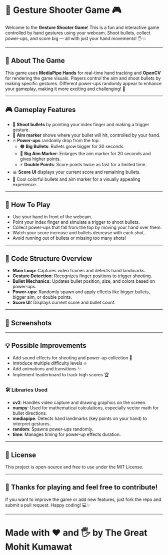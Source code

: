 # 🎯 Gesture Shooter Game 🎮

Welcome to the **Gesture Shooter Game**! This is a fun and interactive game controlled by hand gestures using your webcam. Shoot bullets, collect power-ups, and score big — all with just your hand movements! 🖐️💥

---

## 🚀 About The Game

This game uses **MediaPipe Hands** for real-time hand tracking and **OpenCV** for rendering the game visuals. Players control the aim and shoot bullets by making specific gestures. Different power-ups randomly appear to enhance your gameplay, making it more exciting and challenging! 🎉

---

## 🎮 Gameplay Features

- 🔫 **Shoot bullets** by pointing your index finger and making a trigger gesture.
- 🎯 **Aim marker** shows where your bullet will hit, controlled by your hand.
- 🔥 **Power-ups** randomly drop from the top:
  - 🟠 **Big Bullets**: Bullets grow bigger for 30 seconds.
  - 🔵 **Big Aim Marker**: Enlarges the aim marker for 20 seconds and gives higher points.
  - ⚡ **Double Points**: Score points twice as fast for a limited time.
- 📊 **Score UI** displays your current score and remaining bullets.
- 🎨 Cool colorful bullets and aim marker for a visually appealing experience.

---

## 🎯 How To Play

- Use your hand in front of the webcam.
- Point your index finger and simulate a trigger to shoot bullets.
- Collect power-ups that fall from the top by moving your hand over them.
- Watch your score increase and bullets decrease with each shot.
- Avoid running out of bullets or missing too many shots!

---

## 🧩 Code Structure Overview

- **Main Loop:** Captures video frames and detects hand landmarks.
- **Gesture Detection:** Recognizes finger positions to trigger shooting.
- **Bullet Mechanics:** Updates bullet position, size, and colors based on power-ups.
- **Power-ups:** Randomly spawn and apply effects like bigger bullets, bigger aim, or double points.
- **Score UI:** Displays current score and bullet count.

---

## 🎨 Screenshots

---

## 💡 Possible Improvements

- Add sound effects for shooting and power-up collection 🎵
- Introduce multiple difficulty levels 🔥
- Add animations and transitions ✨
- Implement leaderboard to track high scores 🏆


### 🛠️ Libraries Used

- **cv2**: Handles video capture and drawing graphics on the screen.
- **numpy**: Used for mathematical calculations, especially vector math for bullet directions.
- **mediapipe**: Detects hand landmarks (key points on your hand) to interpret gestures.
- **random**: Spawns power-ups randomly.
- **time**: Manages timing for power-up effects duration.

---

## 📝 License

This project is open-source and free to use under the MIT License.

---



## 🙌 Thanks for playing and feel free to contribute!

If you want to improve the game or add new features, just fork the repo and submit a pull request. Happy coding! 💻✨

---

# Made with ❤️ and 🖐️ by The Great Mohit Kumawat
